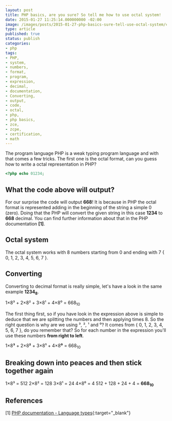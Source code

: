 ```yaml
---
layout: post
title: PHP basics, are you sure? So tell me how to use octal system!
date: 2015-01-27 11:25:14.000000000 -02:00
image: /images/posts/2015-01-27-php-basics-sure-tell-use-octal-system/cover.png
type: article
published: true
status: publish
categories:
- php
tags:
- PHP,
- system,
- numbers,
- format,
- program,
- expression,
- decimal,
- documentation,
- Converting,
- output,
- code,
- octal,
- php,
- php basics,
- zce,
- zcpe,
- certification,
- math
---
```


The program language PHP is a weak typing program language and with that comes
a few tricks. The first one is the octal format, can you guess how to write a
octal representation in PHP?

```php
<?php echo 01234;
```

## What the code above will output?

For our surprise the code will output **668**! It is because in PHP the octal
format is represented adding in the beginning of the string a simple 0 (zero).
Doing that the PHP will convert the given string in this case
**1234** to **668** decimal. You can find further information about that in the
PHP documentation **[1]**.

## Octal system

The octal system works with 8 numbers starting from 0 and ending with 7
{ 0, 1, 2, 3, 4, 5, 6, 7 }.

## Converting

Converting to decimal format is really simple, let's have a look in the same
example **1234<sub>8</sub>**.

1×8³ + 2×8² + 3×8¹ + 4×8⁰ = 668<sub>10</sub>

The first thing first, so if you have look in the expression above is simple to
deduce that we are splitting the numbers and then applying times 8.
So the right question is why are we using ³, ², ¹ and ⁰?
It comes from { 0, 1, 2, 3, 4, 5, 6, 7 }, do you remember that? So for each
number in the expression you'll use these numbers **from right to left**.

1×8**³** + 2×8**²** + 3×8**¹** + 4×8**⁰** = 668<sub>10</sub>

## Breaking down into peaces and then stick together again

1×8³ = 512
2×8² = 128
3×8¹ = 24
4×8⁰ = 4
512 + 128 + 24 + 4 = **668<sub>10</sub>**

## References

[1] [PHP documentation - Language types](http://php.net/manual/en/language.types.integer.php){:target="_blank"}